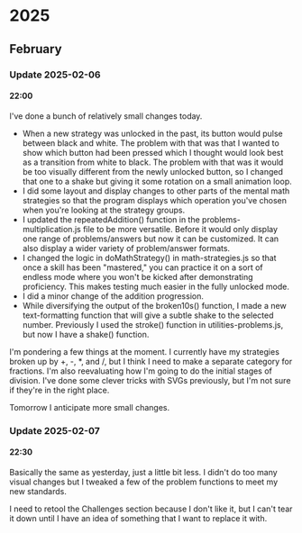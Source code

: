 # 2025

## February

### Update 2025-02-06

#### 22:00

I've done a bunch of relatively small changes today. 

* When a new strategy was unlocked in the past, its button would pulse between black and white. The problem with that was that I wanted to show which button had been pressed which I thought would look best as a transition from white to black. The problem with that was it would be too visually different from the newly unlocked button, so I changed that one to a shake but giving it some rotation on a small animation loop.
* I did some layout and display changes to other parts of the mental math strategies so that the program displays which operation you've chosen when you're looking at the strategy groups.
* I updated the repeatedAddition() function in the problems-multiplication.js file to be more versatile. Before it would only display one range of problems/answers but now it can be customized. It can also display a wider variety of problem/answer formats.
* I changed the logic in doMathStrategy() in math-strategies.js so that once a skill has been "mastered," you can practice it on a sort of endless mode where you won't be kicked after demonstrating proficiency. This makes testing much easier in the fully unlocked mode.
* I did a minor change of the addition progression.
* While diversifying the output of the broken10s() function, I made a new text-formatting function that will give a subtle shake to the selected number. Previously I used the stroke() function in utilities-problems.js, but now I have a shake() function.

I'm pondering a few things at the moment. I currently have my strategies broken up by +, -, *, and /, but I think I need to make a separate category for fractions. I'm also reevaluating how I'm going to do the initial stages of division. I've done some clever tricks with SVGs previously, but I'm not sure if they're in the right place. 

Tomorrow I anticipate more small changes.

### Update 2025-02-07

#### 22:30

Basically the same as yesterday, just a little bit less. I didn't do too many visual changes but I tweaked a few of the problem functions to meet my new standards. 

I need to retool the Challenges section because I don't like it, but I can't tear it down until I have an idea of something that I want to replace it with. 